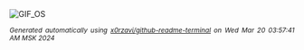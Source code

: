 <div align="justify">
<picture>
    <source media="(prefers-color-scheme: dark)" srcset="https://i.ibb.co/bvQ7KCf/output-gif.gif">
    <source media="(prefers-color-scheme: light)" srcset="https://i.ibb.co/bvQ7KCf/output-gif.gif">
    <img alt="GIF_OS" src="https://i.ibb.co/bvQ7KCf/output-gif.gif">
</picture>

<sub><i>Generated automatically using [x0rzavi/github-readme-terminal](https://github.com/x0rzavi/github-readme-terminal) on Wed Mar 20 03:57:41 AM MSK 2024</i></sub>

</div>

<!-- Image deletion URL: https://ibb.co/Sm5J3ML/b72fab15dce86f9da75ba8eb30eabf5a -->